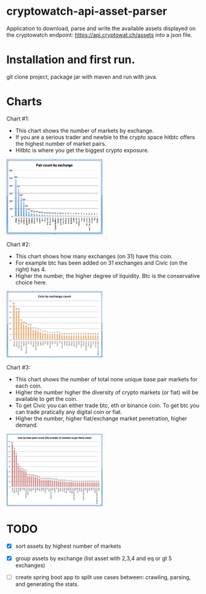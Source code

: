 # cryptowatch-api-asset-parser

Application to download, parse and write the available assets displayed on the
cryptowatch endpoint: https://api.cryptowat.ch/assets into a json file.

# Installation and first run.
git clone project, package jar with maven and run with java. 

# Charts 
Chart #1: 
- This chart shows the number of markets by exchange. 
- If you are a serious trader and newbie to the crypto space hitbtc offers the highest number of market pairs. 
- Hitbtc is where you get the biggest crypto exposure.

<img width="250" alt="number of pairs by exchange" src="charts/pair-count-by-exchange.png">

Chart #2: 
- This chart shows how many exchanges (on 31) have this coin. 
- For example btc has been added on 31 exchanges and Civic (on the right) has 4.
- Higher the number, the higher degree of liquidity. Btc is the conservative choice here. 

<img width="250" alt="coin frequency on 31 exchanges " src="charts/coin-by-exchange-count.png">

Chart #3: 
- This chart shows the number of total none unique base pair markets for each coin. 
- Higher the number higher the diversity of crypto markets (or fiat) will be available to get the coin. 
- To get Civic you can either trade btc, eth or binance coin. To get btc you can trade pratically any digital coin or fiat.
- Higher the number, higher fiat/exchange market penetration, higher demand. 

<img width="250" alt="number of pair markets for this coin (fiat market penetration)" src="charts/coin-by-base-pairs-count.png">

# TODO
- [x] sort assets by highest number of markets
- [x] group assets by exchange (list asset with 2,3,4 and eq or gt 5 exchanges)
- [ ] create spring boot app to split use cases between: crawling, parsing, and generating the stats.

